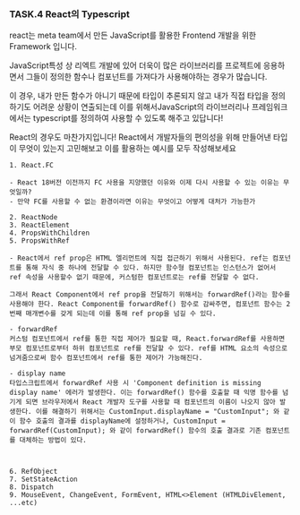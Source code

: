 ### **TASK.4 React의 Typescript**

react는 meta team에서 만든 JavaScript를 활용한 Frontend 개발을 위한 Framework 입니다.

JavaScript특성 상 리엑트 개발에 있어 더욱이 많은 라이브러리를 프로젝트에 응용하면서 그들이 정의한 함수나 컴포넌트를 가져다가 사용해야하는 경우가 많습니다.

이 경우, 내가 만든 함수가 아니기 때문에 타입이 추론되지 않고 내가 직접 타입을 정의하기도 어려운 상황이 연출되는데 이를 위해서JavaScript의 라이브러리나 프레임워크에서는 typescript를 정의하여 사용할 수 있도록 해주고 있답니다!

React의 경우도 마찬가지입니다! React에서 개발자들의 편의성을 위해 만들어낸 타입이 무엇이 있는지 고민해보고 이를 활용하는 예시를 모두 작성해보세요

```
1. React.FC

- React 18버전 이전까지 FC 사용을 지양했던 이유와 이제 다시 사용할 수 있는 이유는 무엇일까?
- 만약 FC를 사용할 수 없는 환경이라면 이유는 무엇이고 어떻게 대처가 가능한가

2. ReactNode
3. ReactElement
4. PropsWithChildren
5. PropsWithRef

- React에서 ref prop은 HTML 엘리먼트에 직접 접근하기 위해서 사용된다. ref는 컴포넌트를 통해 자식 중 하나에 전달할 수 있다. 하지만 함수형 컴포넌트는 인스턴스가 없어서 ref 속성을 사용할수 없기 때문에, 커스텀한 컴포넌트로는 ref를 전달할 수 없다.

그래서 React Component에서 ref prop을 전달하기 위해서는 forwardRef()라는 함수를 사용해야 한다. React Component를 forwardRef() 함수로 감싸주면, 컴포넌트 함수는 2번째 매개변수를 갖게 되는데 이를 통해 ref prop을 넘길 수 있다.

- forwardRef
커스텀 컴포넌트에서 ref를 통한 직접 제어가 필요할 때, React.forwardRef를 사용하면 부모 컴포넌트로부터 하위 컴포넌트로 ref를 전달할 수 있다. ref를 HTML 요소의 속성으로 넘겨줌으로써 함수 컴포넌트에서 ref를 통한 제어가 가능해진다.

- display name
타입스크립트에서 forwardRef 사용 시 'Component definition is missing display name' 에러가 발생한다. 이는 forwardRef() 함수를 호출할 때 익명 함수를 넘기게 되면 브라우저에서 React 개발자 도구를 사용할 때 컴포넌트의 이름이 나오지 않아 발생한다. 이를 해결하기 위해서는 CustomInput.displayName = "CustomInput"; 와 같이 함수 호출의 결과를 displayName에 설정하거나, CustomInput = forwardRef(CustomInput); 와 같이 forwardRef() 함수의 호출 결과로 기존 컴포넌트를 대체하는 방법이 있다.



6. RefObject
7. SetStateAction
8. Dispatch
9. MouseEvent, ChangeEvent, FormEvent, HTML<>Element (HTMLDivElement, ...etc)
```
